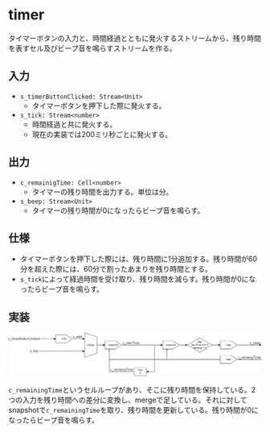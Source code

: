 # timer

タイマーボタンの入力と、時間経過とともに発火するストリームから、残り時間を表すセル及びビープ音を鳴らすストリームを作る。

## 入力

- `s_timerButtonClicked: Stream<Unit>`
	- タイマーボタンを押下した際に発火する。
- `s_tick: Stream<number>`
	- 時間経過と共に発火する。
	- 現在の実装では200ミリ秒ごとに発火する。

## 出力

- `c_remainigTime: Cell<number>`
	- タイマーの残り時間を出力する。単位は分。
- `s_beep: Stream<Unit>`
	- タイマーの残り時間が0になったらビープ音を鳴らす。

## 仕様

- タイマーボタンを押下した際には、残り時間に1分追加する。残り時間が60分を超えた際には、60分で割ったあまりを残り時間とする。
- `s_tick`によって経過時間を受け取り、残り時間を減らす。残り時間が0になったらビープ音を鳴らす。

## 実装

![timerのネットワーク図](../images/timer.png)

`c_remainingTime`というセルループがあり、そこに残り時間を保持している。2つの入力を残り時間への差分に変換し、mergeで足している。それに対してsnapshotで`c_remainingTime`を取り、残り時間を更新している。残り時間が0になったらビープ音を鳴らす。

